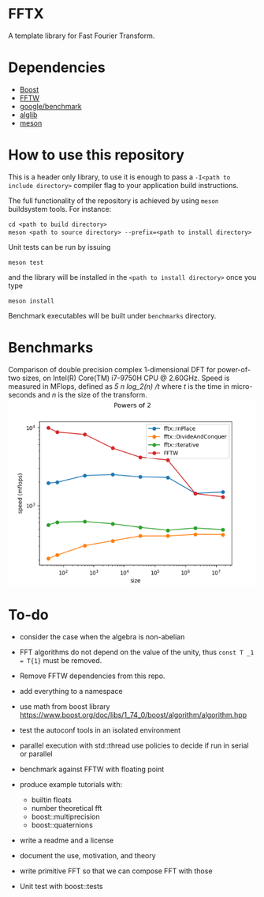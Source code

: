 FFTX
===

A template library for Fast Fourier Transform.

Dependencies
===
- [Boost](https://www.boost.org/)
- [FFTW](http://fftw.org/)
- [google/benchmark](https://github.com/google/benchmark)
- [alglib](https://www.alglib.net/)
- [meson](https://mesonbuild.com/)

How to use this repository
===

This is a header only library, to use it is enough to pass a 
`-I<path to include directory>` compiler flag to your application build instructions.

The full functionality of the repository is achieved by using `meson`
buildsystem tools. For instance:
```
cd <path to build directory>
meson <path to source directory> --prefix=<path to install directory>
```
Unit tests can be run by issuing
```
meson test
```
and the library will be installed in the `<path to install directory>` once you
type
```
meson install
```

Benchmark executables will be built under `benchmarks` directory.

Benchmarks
===

Comparison of double precision complex 1-dimensional DFT for power-of-two sizes,
on Intel(R) Core(TM) i7-9750H CPU @ 2.60GHz. Speed is measured in MFlops,
defined as *5 n log_2(n) /t* where *t* is the time in micro-seconds and *n* is
the size of the transform.
![](assets/powers-2.png)

To-do
===
- consider the case when the algebra is non-abelian
- FFT algorithms do not depend on the value of the unity,
thus `const T _1 = T{1}` must be removed.

- Remove FFTW dependencies from this repo.
- add everything to a namespace
- use math from boost library
    https://www.boost.org/doc/libs/1_74_0/boost/algorithm/algorithm.hpp

- test the autoconf tools in an isolated environment

- parallel execution with std::thread 
    use policies to decide if run in serial or parallel
 
- benchmark against FFTW with floating point
- produce example tutorials with:
    - builtin floats
    - number theoretical fft
    - boost::multiprecision
    - boost::quaternions
- write a readme and a license
- document the use, motivation, and theory

- write primitive FFT so that we can compose FFT with those

- Unit test with boost::tests
